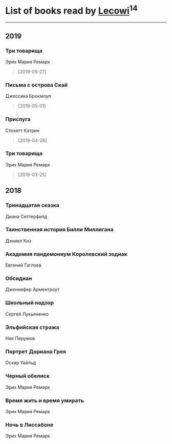 # List of books read by [Lecowi](https://vk.com/lecowi)<sup>14</sup>
---

## 2019

### Три товарища
Эрих Мария Ремарк
> [2019-05-27] 


### Письма с острова Скай
Джессика Брокмоул
> [2019-05-01] 


### Прислуга
Стокетт Кэтрин
> [2019-04-26] 


### Три товарища
Эрих Мария Ремарк
> [2019-03-25] 



## 2018

### Тринадцатая сказка
Диана Сеттерфилд


### Таинственная история Билли Миллигана
Дэниел Киз


### Академия пандемониум Королевский зодиак
Евгений Гаглоев


### Обсидиан
Дженнифер Арментроут


### Школьный надзор
Сергей Лукьяненко


### Эльфийская стража
Ник Перумов


### Портрет Дориана Грея
Оскар Уайльд


### Черный обелиск
Эрих Мария Ремарк


### Время жить и время умирать
Эрих Мария Ремарк


### Ночь в Лиссабоне
Эрих Мария Ремарк



